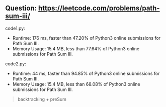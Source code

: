 ## Question: https://leetcode.com/problems/path-sum-iii/

code1.py:
* Runtime: 176 ms, faster than 47.20% of Python3 online submissions for Path Sum III.
* Memory Usage: 15.4 MB, less than 77.64% of Python3 online submissions for Path Sum III.

code2.py:
* Runtime: 44 ms, faster than 94.85% of Python3 online submissions for Path Sum III.
* Memory Usage: 15.4 MB, less than 68.08% of Python3 online submissions for Path Sum III.
> backtracking + preSum